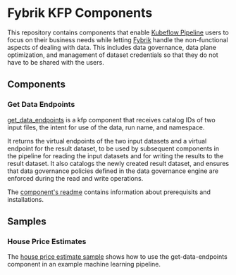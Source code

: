 # Fybrik KFP Components

This repository contains components that enable [Kubeflow Pipeline](https://www.kubeflow.org/docs/components/pipelines/) users to focus on their business needs while letting [Fybrik](https://fybrik.io) handle the non-functional aspects of dealing with data.  This includes data governance, data plane optimization, and management of dataset credentials so that they do not have to be shared with the users.

## Components

### Get Data Endpoints

[get_data_endpoints](get_data_endpoints/README.md) is a kfp component that receives  catalog IDs of two input files, the intent for use of the data, run name, and namespace.

It returns the virtual endpoints of the two input datasets and a virtual endpoint for the result dataset, to be used by subsequent components in the pipeline for reading the input datasets and for writing the results to the result dataset.  It also catalogs the newly created result dataset, and ensures that data governance policies defined in the data governance engine are enforced during the read and write operations.

The [component's readme](get_data_endpoints/README.md) contains information about prerequisits and installations.

## Samples

### House Price Estimates

The [house price estimate sample](./samples/house_price_estimates/) shows how to use the get-data-endpoints component in an example machine learning pipeline.
